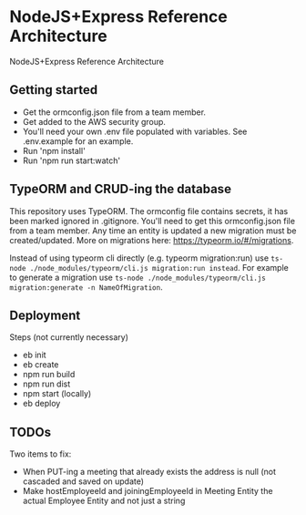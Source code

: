 # NodeJS+Express Reference Architecture
NodeJS+Express Reference Architecture

## Getting started
- Get the ormconfig.json file from a team member.
- Get added to the AWS security group.
- You'll need your own .env file populated with variables. See .env.example for an example.
- Run 'npm install'
- Run 'npm run start:watch'

## TypeORM and CRUD-ing the database
This repository uses TypeORM. The ormconfig file contains secrets, it has been marked ignored in .gitignore. You'll need to get this ormconfig.json file from a team member. Any time an entity is updated a new migration must be created/updated. More on migrations here: https://typeorm.io/#/migrations.

Instead of using typeorm cli directly (e.g. typeorm migration:run) use `ts-node ./node_modules/typeorm/cli.js migration:run instead`. For example to generate a migration use `ts-node ./node_modules/typeorm/cli.js migration:generate -n NameOfMigration`.

## Deployment
Steps (not currently necessary)
- eb init
- eb create
- npm run build
- npm run dist
- npm start (locally)
- eb deploy

## TODOs
Two items to fix:
 - When PUT-ing a meeting that already exists the address is null (not cascaded and saved on update)
 - Make hostEmployeeId and joiningEmployeeId in Meeting Entity the actual Employee Entity and not just a string
